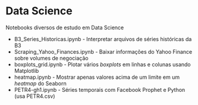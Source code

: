 # Data Science
Notebooks diversos de estudo em Data Science

- B3_Series_Historicas.ipynb - Interpretar arquivos de séries históricas da B3
- Scraping_Yahoo_Finances.ipynb - Baixar informações do Yahoo Finance sobre volumes de negociação
- boxplots_grid.ipynb - Plotar vários *boxplots* em linhas e colunas usando Matplotlib
- heatmap.ipynb - Mostrar apenas valores acima de um limite em um *heatmap* do Seaborn
- PETR4-gh1.ipynb - Séries temporais com Facebook Prophet e Python (usa PETR4.csv)
